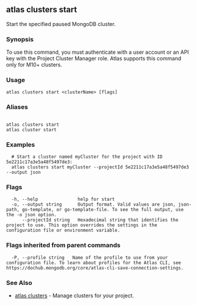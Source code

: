 ## atlas clusters start

Start the specified paused MongoDB cluster.


### Synopsis

To use this command, you must authenticate with a user account or an API key with the Project Cluster Manager role.
Atlas supports this command only for M10+ clusters.


### Usage
```
atlas clusters start <clusterName> [flags]
```

### Aliases
```

atlas clusters start
atlas cluster start
```

### Examples

```
  # Start a cluster named myCluster for the project with ID 5e2211c17a3e5a48f5497de3:
  atlas clusters start myCluster --projectId 5e2211c17a3e5a48f5497de3 --output json
```


### Flags

```
  -h, --help               help for start
  -o, --output string      Output format. Valid values are json, json-path, go-template, or go-template-file. To see the full output, use the -o json option.
      --projectId string   Hexadecimal string that identifies the project to use. This option overrides the settings in the configuration file or environment variable.

```


### Flags inherited from parent commands

```
  -P, --profile string   Name of the profile to use from your configuration file. To learn about profiles for the Atlas CLI, see https://dochub.mongodb.org/core/atlas-cli-save-connection-settings.

```

### See Also


* [atlas clusters](atlas_clusters.md)	- Manage clusters for your project.




